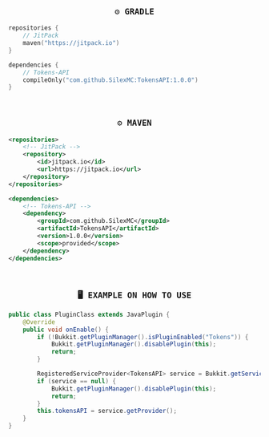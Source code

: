 <h3 align="center"> <samp>⚙️ GRADLE</samp> </h3>

```kotlin
repositories {
    // JitPack
    maven("https://jitpack.io")
}

dependencies {
    // Tokens-API 
    compileOnly("com.github.SilexMC:TokensAPI:1.0.0")
}
```

<br />

<h3 align="center"> <samp>⚙️ MAVEN</samp> </h3>

```xml
<repositories>
    <!-- JitPack -->
    <repository>
        <id>jitpack.io</id>
        <url>https://jitpack.io</url>
    </repository>
</repositories>

<dependencies>
    <!-- Tokens-API -->
    <dependency>
        <groupId>com.github.SilexMC</groupId>
        <artifactId>TokensAPI</artifactId>
        <version>1.0.0</version>
        <scope>provided</scope>
    </dependency>
</dependencies>
```

<br />

<h3 align="center"> <samp>🖥 EXAMPLE ON HOW TO USE</samp> </h3>

```java
public class PluginClass extends JavaPlugin {
    @Override
    public void onEnable() {
        if (!Bukkit.getPluginManager().isPluginEnabled("Tokens")) {
            Bukkit.getPluginManager().disablePlugin(this);
            return;
        }

        RegisteredServiceProvider<TokensAPI> service = Bukkit.getServicesManager().getRegistration(TokensAPI.class);
        if (service == null) {
            Bukkit.getPluginManager().disablePlugin(this);
            return;
        }
        this.tokensAPI = service.getProvider();
    }
}
```